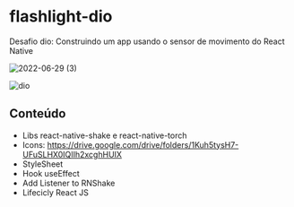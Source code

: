 # flashlight-dio

Desafio dio: Construindo um app usando o sensor de movimento do React Native

![2022-06-29 (3)](https://user-images.githubusercontent.com/95945268/176579046-48a7a86e-ba94-4f8c-9e85-bdd22b1997da.png)

![dio](https://user-images.githubusercontent.com/95945268/176579090-5cf6e94c-584c-459c-9305-8e44d40cfc5c.png)

## Conteúdo

- Libs react-native-shake e react-native-torch
- Icons: https://drive.google.com/drive/folders/1Kuh5tysH7-UFuSLHX0IQIIh2xcghHUIX
- StyleSheet
- Hook useEffect
- Add Listener to RNShake 
- Lifecicly React JS
